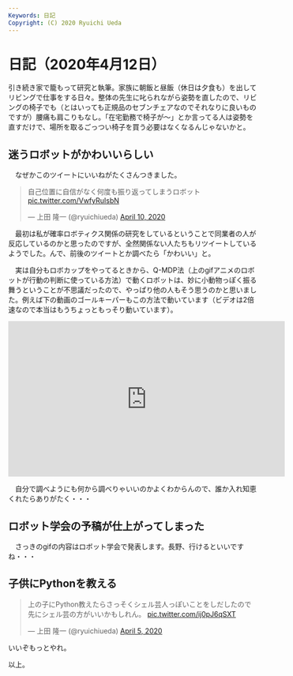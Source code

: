 ```yaml
---
Keywords: 日記
Copyright: (C) 2020 Ryuichi Ueda
---
```


# 日記（2020年4月12日）

引き続き家で籠もって研究と執筆。家族に朝飯と昼飯（休日は夕食も）を出してリビングで仕事をする日々。整体の先生に叱られながら姿勢を直したので、リビングの椅子でも（とはいっても正規品のセブンチェアなのでそれなりに良いものですが）腰痛も肩こりもなし。「在宅勤務で椅子が〜」とか言ってる人は姿勢を直すだけで、場所を取るごっつい椅子を買う必要はなくなるんじゃないかと。


## 迷うロボットがかわいいらしい

　なぜかこのツイートにいいねがたくさんつきました。

<blockquote class="twitter-tweet"><p lang="ja" dir="ltr">自己位置に自信がなく何度も振り返ってしまうロボット <a href="https://t.co/VwfyRuIsbN">pic.twitter.com/VwfyRuIsbN</a></p>&mdash; 上田 隆一 (@ryuichiueda) <a href="https://twitter.com/ryuichiueda/status/1248420328176377859?ref_src=twsrc%5Etfw">April 10, 2020</a></blockquote> <script async src="https://platform.twitter.com/widgets.js" charset="utf-8"></script>

　最初は私が確率ロボティクス関係の研究をしているということで同業者の人が反応しているのかと思ったのですが、全然関係ない人たちもリツイートしているようでした。んで、前後のツイートとか調べたら「かわいい」と。


　実は自分もロボカップをやってるときから、Q-MDP法（上のgifアニメのロボットが行動の判断に使っている方法）で動くロボットは、妙に小動物っぽく振る舞うということが不思議だったので、やっぱり他の人もそう思うのかと思いました。例えば下の動画のゴールキーパーもこの方法で動いています（ビデオは2倍速なので本当はもうちょっともっそり動いています）。

<iframe width="560" height="315" src="https://www.youtube.com/embed/fsQicKXE5AU" frameborder="0" allow="accelerometer; autoplay; encrypted-media; gyroscope; picture-in-picture" allowfullscreen></iframe>


　自分で調べようにも何から調べりゃいいのかよくわからんので、誰か入れ知恵くれたらありがたく・・・


## ロボット学会の予稿が仕上がってしまった

　さっきのgifの内容はロボット学会で発表します。長野、行けるといいですね・・・


## 子供にPythonを教える

<blockquote class="twitter-tweet"><p lang="ja" dir="ltr">上の子にPython教えたらさっそくシェル芸人っぽいことをしだしたので先にシェル芸の方がいいかもしれん。 <a href="https://t.co/ij0pJ6qSXT">pic.twitter.com/ij0pJ6qSXT</a></p>&mdash; 上田 隆一 (@ryuichiueda) <a href="https://twitter.com/ryuichiueda/status/1246698713252122629?ref_src=twsrc%5Etfw">April 5, 2020</a></blockquote> <script async src="https://platform.twitter.com/widgets.js" charset="utf-8"></script>

いいぞもっとやれ。


以上。
